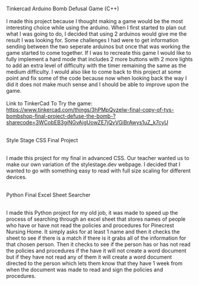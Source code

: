 Tinkercad Arduino Bomb Defusal Game (C++) <br /><br />
I made this project because I thought making a game would be the most interesting choice while using the arduino. When I first started to plan out what I was going to do, I decided that using 2 arduinos would give me the result I was looking for. Some challenges I had were to get information sending between the two seperate arduinos but once that was working the game started to come together. If I was to recreate this game I would like to fully implement a hard mode that includes 2 more buttons with 2 more lights to add an extra level of difficulty with the timer remaining the same as the medium difficulty. I would also like to come back to this project at some point and fix some of the code because now when looking back the way I did it does not make much sense and I should be able to improve upon the game. <br /><br />
Link to TinkerCad To Try the game: https://www.tinkercad.com/things/3hPMpQyzelw-final-copy-of-tys-bombshop-final-project-defuse-the-bomb-?sharecode=3WCobEB3giNGvAigUowZE7jQvVGiBrAwys1uZ_k7cyU <br /> <br />


Style Stage CSS Final Project <br /><br />

I made this project for my final in advanced CSS. Our teacher wanted us to make our own variation of the stylestage.dev webpage. I decided that I wanted to go with something easy to read with full size scaling for different devices.
<br /><br />


Python Final Excel Sheet Searcher <br /><br />

I made this Python project for my old job, it was made to speed up the process of searching through an excel sheet that stores names of people who have or have not read the policies and procedures for Pinecrest Nursing Home. It simply asks for at least 1 name and then it checks the sheet to see if there is a match if there is it grabs all of the information for that chosen person. Then it checks to see if the person has or has not read the policies and procedures if the have it will not create a word document but if they have not read any of them it will create a word document directed to the person which lets them know that they have 1 week from when the document was made to read and sign the policies and procedures. <br /><br />


